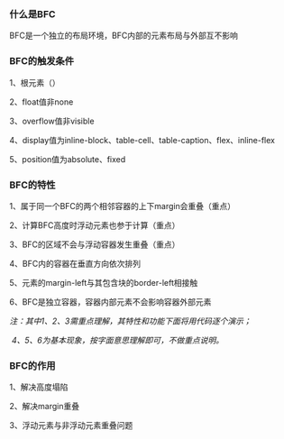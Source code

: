 ### 什么是BFC

BFC是一个独立的布局环境，BFC内部的元素布局与外部互不影响



### BFC的触发条件

1、根元素（<html>）

2、float值非none

3、overflow值非visible

4、display值为inline-block、table-cell、table-caption、flex、inline-flex

5、position值为absolute、fixed



### BFC的特性

1、属于同一个BFC的两个相邻容器的上下margin会重叠（重点）

2、计算BFC高度时浮动元素也参于计算（重点）

3、BFC的区域不会与浮动容器发生重叠（重点）

4、BFC内的容器在垂直方向依次排列

5、元素的margin-left与其包含块的border-left相接触

6、BFC是独立容器，容器内部元素不会影响容器外部元素

*注：其中1、2、3需重点理解，其特性和功能下面将用代码逐个演示；*

​              *4、5、6为基本现象，按字面意思理解即可，不做重点说明。*



### BFC的作用

1、解决高度塌陷

2、解决margin重叠

3、浮动元素与非浮动元素重叠问题
